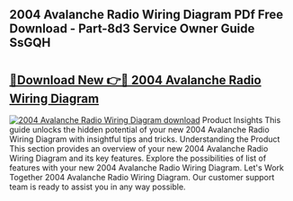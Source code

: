## 2004 Avalanche Radio Wiring Diagram PDf Free Download - Part-8d3 Service Owner Guide SsGQH

# <h2><a href="http://dfqaxt0.blite.top/?on=2004+Avalanche+Radio+Wiring+Diagram">🔗Download New 👉🔴 2004 Avalanche Radio Wiring Diagram</a></h2>

[![2004 Avalanche Radio Wiring Diagram download](https://i.imgur.com/lujVjoI.png)](http://dfqaxt0.blite.top/?on=2004+Avalanche+Radio+Wiring+Diagram)
Product Insights This guide unlocks the hidden potential of your new 2004 Avalanche Radio Wiring Diagram with insightful tips and tricks. Understanding the Product This section provides an overview of your new 2004 Avalanche Radio Wiring Diagram and its key features. Explore the possibilities of list of features with your new 2004 Avalanche Radio Wiring Diagram. Let's Work Together 2004 Avalanche Radio Wiring Diagram. Our customer support team is ready to assist you in any way possible.
